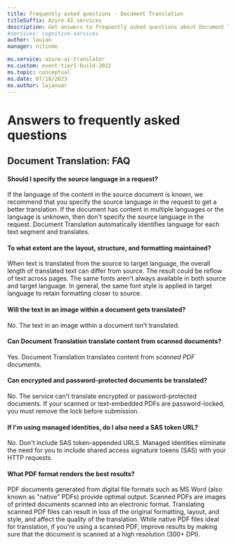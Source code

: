 ```yaml
---
title: Frequently asked questions - Document Translation
titleSuffix: Azure AI services
description: Get answers to frequently asked questions about Document Translation.
#services: cognitive-services
author: laujan
manager: nitinme

ms.service: azure-ai-translator
ms.custom: event-tier1-build-2022
ms.topic: conceptual
ms.date: 07/18/2023
ms.author: lajanuar
---
```


<!-- markdownlint-disable MD001 -->

# Answers to frequently asked questions

## Document Translation: FAQ

#### Should I specify the source language in a request?

If the language of the content in the source document is known, we recommend that you specify the source language in the request to get a better translation. If the document has content in multiple languages or the language is unknown, then don't specify the source language in the request. Document Translation automatically identifies language for each text segment and translates.

#### To what extent are the layout, structure, and formatting maintained?

When text is translated from the source to target language, the overall length of translated text can differ from source.  The result could be reflow of text across pages. The same fonts aren't always available in both source and target language. In general, the same font style is applied in target language to retain formatting closer to source.

#### Will the text in an image within a document gets translated?

No. The text in an image within a document isn't translated.

#### Can Document Translation translate content from scanned documents?

Yes. Document Translation translates content from _scanned PDF_ documents.

#### Can encrypted and password-protected documents be translated?

No. The service can't translate encrypted or password-protected documents. If your scanned or text-embedded PDFs are password-locked, you must remove the lock before submission.

#### If I'm using managed identities, do I also need a SAS token URL?

No. Don't include SAS token-appended URLS. Managed identities eliminate the need for you to include shared access signature tokens (SAS) with your HTTP requests.

#### What PDF format renders the best results?

PDF documents generated from digital file formats such as MS Word (also known as "native" PDFs) provide optimal output. Scanned PDFs are images of printed documents scanned into an electronic format. Translating scanned PDF files can result in loss of the original formatting, layout, and style, and affect the quality of the translation. While native PDF files ideal for translation, if you're using a scanned PDF, improve results by making sure that the document is scanned at a high resolution (300+ DPI).
